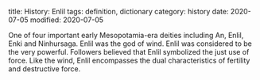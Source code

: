 title: History: Enlil
tags: definition, dictionary
category: history
date: 2020-07-05
modified: 2020-07-05


One of four important early Mesopotamia-era deities
including An, Enlil, Enki and Ninhursaga. Enlil was the god of wind.
Enlil was considered to be the very powerful. Followers believed that
Enlil symbolized the just use of force. Like the wind, Enlil
encompasses the dual characteristics of fertility and destructive
force.




